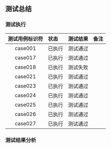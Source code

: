 ## 测试总结

### 测试执行

| 测试用例标识符 | 状态 | 测试结果 | 备注 |
| :------: | :------ | :------ |  :------ | 
| case001 | 已执行 | 测试通过 | |
| case017 | 已执行 | 测试通过 | |
| case018 | 已执行 | 测试失败 | |
| case021 | 已执行 | 测试通过 | |
| case023 | 已执行 | 测试通过 | |
| case024 | 已执行 | 测试通过 | |
| case025 | 已执行 | 测试通过 | |
| case026 | 已执行 | 测试通过 | |
| case027 | 已执行 | 测试通过 | |

### 测试结果分析

